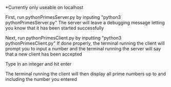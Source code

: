 *Currently only useable on localhost

First, run pythonPrimesServer.py by inputing "python3 pythonPrimesServer.py"
The server will leave a debugging message letting you know that it has been started successfully

Next, run pythonPrimesClient.py by inputting "python3 pythonPrimesClient.py"
If done properly, the terminal running the client will prompt you to input a number and the terminal running the server will say that a new client has been accepted

Type in an integer and hit enter

The terminal running the client will then display all prime numbers up to and including the number you entered



